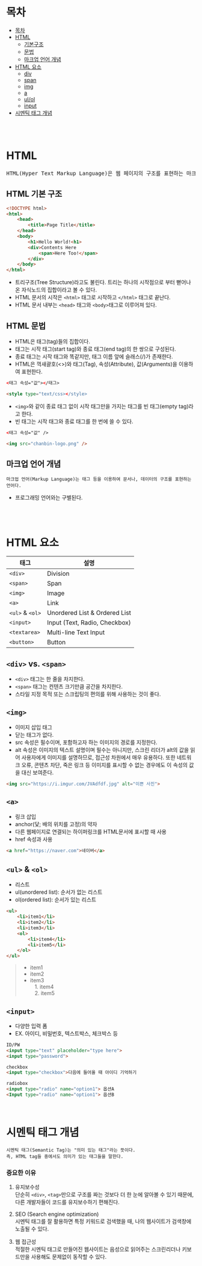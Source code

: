# 목차
* [목차](#목차)
* [HTML](#html)
    + [기본구조](#html-기본-구조)
    + [문법](#html-문법)
    + [마크업 언어 개념](#마크업-언어-개념)
* [HTML 요소](#html-요소)
    + [div](#div-vs-span)
    + [span](#div-vs-span)
    + [img](#img)
    + [a](#a)
    + [ul/ol](#ul--ol)
    + [input](#input)
* [시멘틱 태그 개념](#시멘틱-태그-개념)
</br>
</br>

# HTML
<pre>
HTML(Hyper Text Markup Language)은 웹 페이지의 구조를 표현하는 마크업 언어다.
</pre>
## HTML 기본 구조

```html
<!DOCTYPE html>                     
<html>
    <head>
        <title>Page Title</title>
    </head>
    <body>
        <h1>Hello World!<h1>
        <div>Contents Here
            <span>Here Too!</span>
        </div>
    </body>
</html>
```
* 트리구조(Tree Structure)라고도 불린다. 트리는 하나의 시작점으로 부터 뻗어나온 자식노드의 집합이라고 볼 수 있다.
* HTML 문서의 시작은 `<html>` 태그로 시작하고 `</html>` 태그로 끝난다.
* HTML 문서 내부는 `<head>` 태그와 `<body>`태그로 이루어져 있다.
## HTML 문법
* HTML은 태그(tag)들의 집합이다.
* 태그는 시작 태그(start tag)와 종료 태그(end tag)의 한 쌍으로 구성된다.
* 종료 태그는 시작 태그와 똑같지만, 태그 이름 앞에 슬래스(/)가 존재한다.
* HTML은 꺽새괄호(<>)와 태그(Tag), 속성(Attribute), 값(Arguments)을 이용하여 표현한다.
```html
<태그 속성="값"></태그>

<style type="text/css></style>
```
* `<img>`와 같이 종료 태그 없이 시작 태그만을 가지는 태그를 빈 태그(empty tag)라고 한다.
* 빈 태그는 시작 태그와 종료 태그를 한 번에 쓸 수 있다.
```html
<태그 속성="값" />

<img src="chanbin-logo.png" />
```
## 마크업 언어 개념
```
마크업 언어(Markup Language)는 태그 등을 이용하여 문서나, 데이터의 구조를 표현하는 언어다.
```
* 프로그래밍 언어와는 구별된다.
</br>
</br>

# HTML 요소
<!-- Markdown -->
태그|설명
-|-
`<div>`|Division
`<span>`|Span
`<img>`|Image
`<a>`|Link
`<ul>` & `<ol>`|Unordered List & Ordered List
`<input>`|Input (Text, Radio, Checkbox)
`<textarea>`|Multi-line Text Input
`<button>`|Button

## `<div>` vs. `<span>`
* `<div>` 태그는 한 줄을 차지한다.
* `<span>` 태그는 컨텐츠 크기만큼 공간을 차지한다.
* 스타일 지정 목적 또는 스크립팅의 편의를 위해 사용하는 것이 좋다.

## `<img>`
* 이미지 삽입 태그
* 닫는 태그가 없다.
* src 속성은 필수이며, 포함하고자 하는 이미지의 경로를 지정한다.
* alt 속성은 이미지의 텍스트 설명이며 필수는 아니지만, 스크린 리더가 alt의 값을 읽어 사용자에게 이미지를 설명하므로, 접근성 차원에서 매우 유용하다. 또한 네트워크 오류, 콘텐츠 차단, 죽은 링크 등 이미지를 표시할 수 없는 경우에도 이 속성의 값을 대신 보여준다.
```html
<img src="https://i.imgur.com/JVAdfdf.jpg" alt="이쁜 사진">
```
## `<a>`
* 링크 삽입
* anchor(닻; 배의 위치를 고정)의 약자
* 다른 웹페이지로 연결되는 하이퍼링크를 HTML문서에 표시할 때 사용
* href 속성과 사용
```html
<a href="https://naver.com">네이버</a>
```
## `<ul>` & `<ol>`
* 리스트
* ul(unordered list): 순서가 없는 리스트
* ol(ordered list): 순서가 있는 리스트
```html
<ul>
    <li>item1</li>
    <li>item2</li>
    <li>item3</li>
    <ol>
        <li>item4</li>
        <li>item5</li>
    </ol>
</ul>
```
> * item1
> * item2
> * item3 </br>
> &nbsp;&nbsp; 1. item4 </br>
> &nbsp;&nbsp; 2. item5

## `<input>`
* 다양한 입력 폼
* EX. 아이디, 비밀번호, 텍스트박스, 체크박스 등
```html
ID/PW
<input type="text" placeholder="type here">
<input type="password">

checkbox
<input type="checkbox">다음에 들어올 때 아이디 기억하기

radiobox
<input type="radio" name="option1"> 옵션A
<Input type="radio" name="option1"> 옵션B
```
</br>

# 시멘틱 태그 개념
```
시멘틱 태그(Semantic Tag)는 "의미 있는 태그"라는 뜻이다.
즉, HTML tag들 중에서도 의미가 있는 태그들을 말한다.
```
### 중요한 이유
1. 유지보수성 </br>
단순히 `<div>`, `<tag>`만으로 구조를 짜는 것보다 더 한 눈에 알아볼 수 있기 때문에, 다른 개발자들이 코드를 유지보수하기 편해진다.

2. SEO (Search engine optimization) </br>
시멘틱 태그를 잘 활용하면 특정 키워드로 검색했을 때, 나의 웹사이트가 검색창에 노출될 수 있다.

3. 웹 접근성 </br>
적절한 시멘틱 태그로 만들어진 웹사이트는 음성으로 읽어주는 스크린리더나 키보드만을 사용해도 문제없이 동작할 수 있다.
